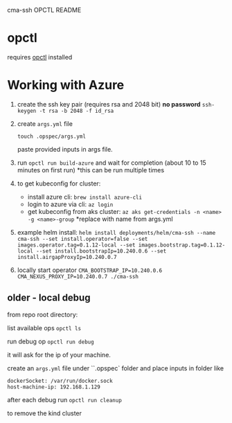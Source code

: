 cma-ssh OPCTL README

# opctl

requires [opctl](https://opctl.io/docs/getting-started/opctl.html) installed

# Working with Azure

1. create the ssh key pair (requires rsa and 2048 bit)
    **no password**
    `ssh-keygen -t rsa -b 2048 -f id_rsa`
    
2. create `args.yml` file
    ```
    touch .opspec/args.yml
    ```
    paste provided inputs in args file.

3. run `opctl run build-azure` and wait for completion (about 10 to 15 minutes on first run)
    *this can be run multiple times
4. to get kubeconfig for cluster:
    - install azure cli: `brew install azure-cli`
    - login to azure via cli: `az login`
    - get kubeconfig from aks cluster: `az aks get-credentials -n <name> -g <name>-group` *replace with name from args.yml

5. example helm install: `helm install deployments/helm/cma-ssh --name cma-ssh --set install.operator=false --set images.operator.tag=0.1.12-local --set images.bootstrap.tag=0.1.12-local --set install.bootstrapIp=10.240.0.6 --set install.airgapProxyIp=10.240.0.7`

6. locally start operator `CMA_BOOTSTRAP_IP=10.240.0.6 CMA_NEXUS_PROXY_IP=10.240.0.7 ./cma-ssh`



## older - local debug

from repo root directory:

list available ops
`opctl ls`

run debug op
`opctl run debug`

it will ask for the ip of your machine.

create an `args.yml` file under ``.opspec` folder and place inputs in folder like

```
dockerSocket: /var/run/docker.sock
host-machine-ip: 192.168.1.129
```

after each debug run
`opctl run cleanup`

to remove the kind cluster
